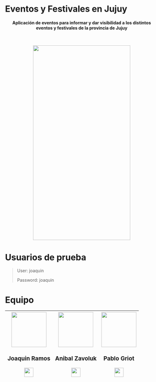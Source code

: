 # Eventos y Festivales en Jujuy

<h4 align="center">Aplicación de eventos para informar y dar visibilidad a los distintos eventos y festivales de la provincia de Jujuy</h4>
<br>

<p align="center">   
    <image src="./readme-images/Home.png" width = 320px height = 640px>
</p>

# Usuarios de prueba

>User: joaquin
>
>Password: joaquin

# Equipo

| [<img src="https://github.com/JoarDev.png?size=115" width="115">](https://github.com/joardev)<br><h3>Joaquin Ramos</h3><a href="https://www.linkedin.com/in/christiansotelouxui/" rel="nofollow"><a href="https://github.com/JoarDev" rel="nofollow"><img align="center" src="https://animejs.com/documentation/assets/img/icons/icon-github.svg"  height="30" width="30" style="max-width: 100%;"></a> | [<img src="https://github.com/zavolukadg.png?size=115" width="115">](https://github.com/zavolukadg)<br><h3>Anibal Zavoluk</h3><a href="https://github.com/zavolukadg" rel="nofollow"><img align="center" src="https://animejs.com/documentation/assets/img/icons/icon-github.svg"  height="30" width="30" style="max-width: 100%;"></a> | [<img src="https://github.com/pGriot.png?size=115" width="115">](https://github.com/pGriot)<br><h3>Pablo Griot</h3><a href="https://github.com/pGriot" rel="nofollow"><img align="center" src="https://animejs.com/documentation/assets/img/icons/icon-github.svg"  height="30" width="30" style="max-width: 100%;"></a> |
| :------------------------------------------------------------------------------------------------------------------------------------------------------------------------------------------------------------------------------------------------------------------------------------------------------------------------------------------------------------------------------------------------------------------------------------------------------------------------------------------------------------------------------------------------------------------------------------------------------------------------------------------------------------------: | :------------------------------------------------------------------------------------------------------------------------------------------------------------------------------------------------------------------------------------------------------------------------------------------------------------------------------------------------------------------------------------------------------------------------------------------------------------------------------------------------------------------------------------------------------------------------------------------------------------------------------------------------------------------: | :------------------------------------------------------------------------------------------------------------------------------------------------------------------------------------------------------------------------------------------------------------------------------------------------------------------------------------------------------------------------------------------------------------------------------------------------------------------------------------------------------------------------------------------------------------------------------------------------------------------------------------------------------------------: |